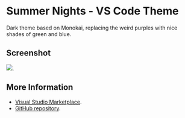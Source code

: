 # Summer Nights - VS Code Theme

Dark theme based on Monokai, replacing the weird purples with nice shades of green and blue.

## Screenshot

![](https://raw.githubusercontent.com/gerane/VSCodeThemes/master/gerane.Theme-Ascetic/screenshot.PNG).

## More Information

* [Visual Studio Marketplace](https://marketplace.visualstudio.com/items/keatsdothu.Theme-Summer-Nights).
* [GitHub repository](https://github.com/keatsdothu/summer-nights).
